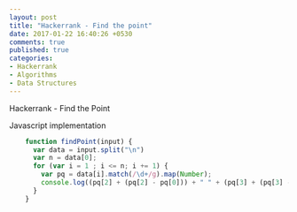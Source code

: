 ```yaml
---
layout: post
title: "Hackerrank - Find the point"
date: 2017-01-22 16:40:26 +0530
comments: true
published: true
categories: 
- Hackerrank
- Algorithms
- Data Structures
---
```

Hackerrank - Find the Point

Javascript implementation
``` javascript find-a-point.js https://gist.github.com/kiranml1/627b82e703966c54095f6baa45296396
    function findPoint(input) {
      var data = input.split("\n")
      var n = data[0];
      for (var i = 1 ; i <= n; i += 1) {
        var pq = data[i].match(/\d+/g).map(Number);
        console.log((pq[2] + (pq[2] - pq[0])) + " " + (pq[3] + (pq[3] - pq[1])));
      }
    }
```